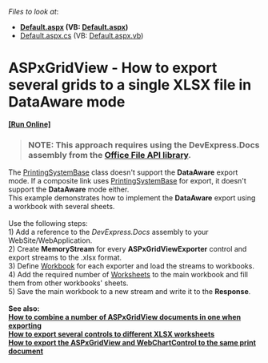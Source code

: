 <!-- default file list -->
*Files to look at*:

* **[Default.aspx](./CS/Default.aspx) (VB: [Default.aspx](./VB/Default.aspx))**
* [Default.aspx.cs](./CS/Default.aspx.cs) (VB: [Default.aspx.vb](./VB/Default.aspx.vb))
<!-- default file list end -->
# ASPxGridView - How to export several grids to a single XLSX file in DataAware mode
<!-- run online -->
**[[Run Online]](https://codecentral.devexpress.com/t574839/)**
<!-- run online end -->

> ### **NOTE:** This approach requires using the **DevExpress.Docs** assembly from the [Office File API library](https://docs.devexpress.com/OfficeFileAPI/14911/office-file-api). 

The <a href="https://docs.devexpress.com/CoreLibraries/DevExpress.XtraPrinting.PrintingSystemBase">PrintingSystemBase</a> class doesn't support the <strong>DataAware</strong> export mode. If a composite link uses <a href="https://docs.devexpress.com/CoreLibraries/DevExpress.XtraPrinting.PrintingSystemBase">PrintingSystemBase</a> for export, it doesn't support the <strong>DataAware</strong> mode either.<br>This example demonstrates how to implement the <strong>DataAware</strong> export using a workbook with several sheets.<br><br>Use the following steps:<br>1) Add a reference to the <em>DevExpress.Docs</em> assembly to your WebSite/WebApplication.<br>2) Create <strong>MemoryStream</strong> for every <strong>ASPxGridViewExporter</strong> control and export streams to the .xlsx format.<br>3) Define <a href="https://docs.devexpress.com/OfficeFileAPI/DevExpress.Spreadsheet.Workbook">Workbook</a> for each exporter and load the streams to workbooks.<br>4) Add the required number of <a href="https://docs.devexpress.com/OfficeFileAPI/DevExpress.Spreadsheet.Worksheet">Worksheets</a> to the main workbook and fill them from other workbooks' sheets.<br>5) Save the main workbook to a new stream and write it to the <strong>Response</strong>.<strong><br><br>See also:<br><a href="https://supportcenter.devexpress.com/ticket/details/e1535/how-to-combine-a-number-of-aspxgridview-documents-in-one-when-exporting">How to combine a number of ASPxGridView documents in one when exporting</a><br><a href="https://supportcenter.devexpress.com/ticket/details/e3626/how-to-export-several-controls-to-different-xlsx-worksheets">How to export several controls to different XLSX worksheets</a><br><a href="https://supportcenter.devexpress.com/ticket/details/e2226/how-to-export-the-aspxgridview-and-webchartcontrol-to-the-same-print-document">How to export the ASPxGridView and WebChartControl to the same print document</a><br></strong>

<br/>


